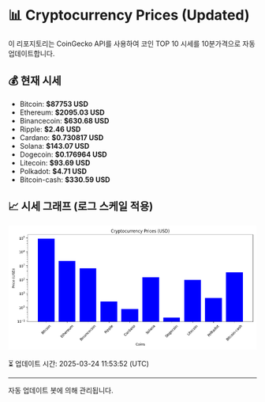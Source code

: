 
# 📊 Cryptocurrency Prices (Updated)

이 리포지토리는 CoinGecko API를 사용하여 코인 TOP 10 시세를 10분가격으로 자동 업데이트합니다.

## 💰 현재 시세
- Bitcoin: **$87753 USD**
- Ethereum: **$2095.03 USD**
- Binancecoin: **$630.68 USD**
- Ripple: **$2.46 USD**
- Cardano: **$0.730817 USD**
- Solana: **$143.07 USD**
- Dogecoin: **$0.176964 USD**
- Litecoin: **$93.69 USD**
- Polkadot: **$4.71 USD**
- Bitcoin-cash: **$330.59 USD**

## 📈 시세 그래프 (로그 스케일 적용)
![Crypto Prices](crypto_prices.png)

⏳ 업데이트 시간: 2025-03-24 11:53:52 (UTC)

---
자동 업데이트 봇에 의해 관리됩니다.

